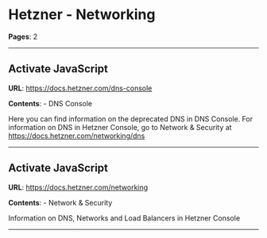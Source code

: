 # Hetzner - Networking

**Pages**: 2

---

## Activate JavaScript

**URL**: https://docs.hetzner.com/dns-console

**Contents**:
    - DNS Console

Here you can find information on the deprecated DNS in DNS Console. For information on DNS in Hetzner Console, go to Network & Security at https://docs.hetzner.com/networking/dns

---

## Activate JavaScript

**URL**: https://docs.hetzner.com/networking

**Contents**:
    - Network & Security

Information on DNS, Networks and Load Balancers in Hetzner Console

---
